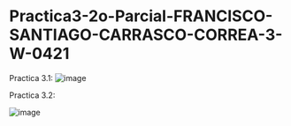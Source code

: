 # Practica3-2o-Parcial-FRANCISCO-SANTIAGO-CARRASCO-CORREA-3-W-0421

Practica 3.1:
![image](https://github.com/user-attachments/assets/c9696d73-dc3e-44a1-ae8f-db456b7060c5)

Practica 3.2:

![image](https://github.com/user-attachments/assets/14bd4924-d2b8-4121-a9de-c5f947c1ad17)
